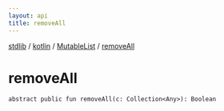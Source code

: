 ```yaml
---
layout: api
title: removeAll
---
```

[stdlib](../../index.html) / [kotlin](../index.html) / [MutableList](index.html) / [removeAll](removeAll.html)

# removeAll

```
abstract public fun removeAll(c: Collection<Any>): Boolean
```
